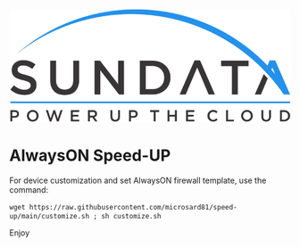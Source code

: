 ![This is an image](https://raw.githubusercontent.com/microsard81/speed-up/main/luci-static/argon/img/argon.svg)


# AlwaysON Speed-UP

For device customization and set AlwaysON firewall template, use the command:

```
wget https://raw.githubusercontent.com/microsard81/speed-up/main/customize.sh ; sh customize.sh
```

Enjoy

